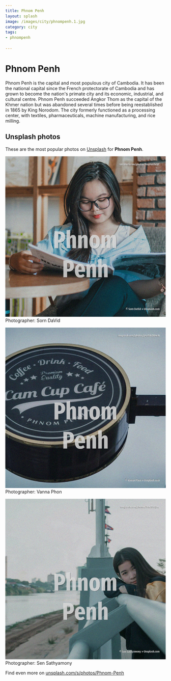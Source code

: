 ```yaml
---
title: Phnom Penh
layout: splash
image: /images/city/phnompenh.1.jpg
category: city
tags:
- phnompenh

---
```

# Phnom Penh

Phnom Penh  is the capital and most populous city of Cambodia. It has been the national capital since the French protectorate of Cambodia and has grown to become  the nation's primate city and its economic, industrial, and cultural centre.  Phnom Penh succeeded Angkor Thom as the capital of the Khmer nation but was abandoned several times  before being reestablished in 1865 by King Norodom. The city formerly functioned as a processing center, with textiles, pharmaceuticals, machine  manufacturing, and rice milling. 

 
## Unsplash photos
These are the most popular photos on [Unsplash](https://unsplash.com) for **Phnom Penh**.
 
![Phnom Penh](/images/city/phnompenh.1.jpg)
Photographer:  Sorn DaVid
 
![Phnom Penh](/images/city/phnompenh.2.jpg)
Photographer:  Vanna Phon
 
![Phnom Penh](/images/city/phnompenh.3.jpg)
Photographer:  Sen Sathyamony
 
Find even more on [unsplash.com/s/photos/Phnom-Penh](https://unsplash.com/s/photos/Phnom-Penh)
 
